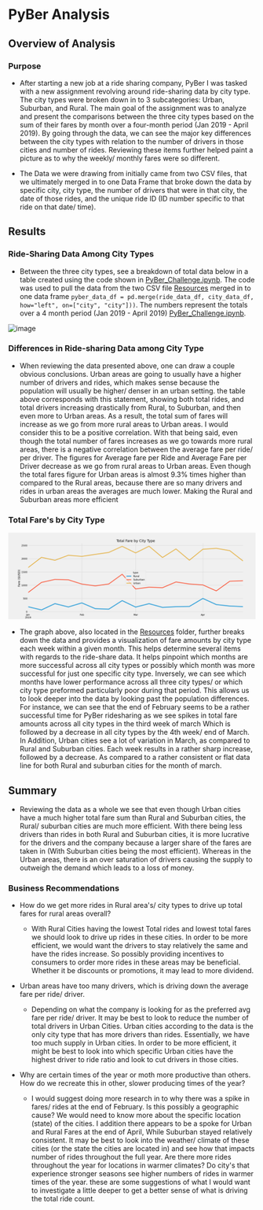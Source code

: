 # PyBer Analysis

## Overview of Analysis

### Purpose 
-   After starting a new job at a ride sharing company, PyBer I was tasked with a new assignment revolving around ride-sharing data by city type. The city types were broken down in to 3 subcategories: Urban, Suburban, and Rural.  The main goal of the assignment was to analyze and present the comparisons between the three city types based on the sum of their fares by month over a four-month period (Jan 2019 - April 2019). By going through the data, we can see the major key differences between the city types with relation to the number of drivers in those cities and number of rides. Reviewing these items further helped paint a picture as to why the weekly/ monthly fares were so different. 

-   The Data we were drawing from initially came from two CSV files, that we ultimately merged in to one Data Frame that broke down the data by specific city, city type, the number of drivers that were in that city, the date of those rides, and the unique ride ID (ID number specific to that ride on that date/ time).


## Results
### Ride-Sharing Data Among City Types
-  Between the three city types, see a breakdown of total data below in a table created using the code shown in [PyBer_Challenge.ipynb](https://github.com/Jess-Vannatter/PyBer_Analysis/blob/main/Starter_Code/Starter_Code/PyBer_Challenge.ipynb). The code was used to pull the data from the two CSV file [Resources](https://github.com/Jess-Vannatter/PyBer_Analysis/tree/main/Starter_Code/Starter_Code/Resources) merged in to one data frame ```pyber_data_df = pd.merge(ride_data_df, city_data_df, how="left", on=["city", "city"]))```. The numbers represent the totals over a 4 month period (Jan 2019 - April 2019) [PyBer_Challenge.ipynb](https://github.com/Jess-Vannatter/PyBer_Analysis/blob/main/Starter_Code/Starter_Code/PyBer_Challenge.ipynb).
 	
![image](https://user-images.githubusercontent.com/117245167/208255021-aa46866b-1686-4a48-82ef-31c8ef8914d5.png)

### Differences in Ride-sharing Data among City Type
-   When reviewing the data presented above, one can draw a couple obvious conclusions. Urban areas are going to usually have a higher number of drivers and rides, which makes sense because the population will usually be higher/ denser in an urban setting. the table above corresponds with this statement, showing both total rides, and total drivers increasing drastically from Rural, to Suburban, and then even more to Urban areas.  As a result, the total sum of fares will increase as we go from more rural areas to Urban areas. I would consider this to be a positive correlation. With that being said, even though the total number of fares increases as we go towards more rural areas, there is a negative correlation between the average fare per ride/ per driver. The figures for Average fare per Ride and Average Fare per Driver decrease as we go from rural areas to Urban areas. Even though the total fares figure for Urban areas is almost 9.3% times higher than compared to the Rural areas, because there are so many drivers and rides in urban areas the averages are much lower. Making the Rural and Suburban areas more efficient

### Total Fare's by City Type
![PyBer_fare_summary.png](https://github.com/Jess-Vannatter/PyBer_Analysis/blob/main/Starter_Code/Starter_Code/analysis/PyBer_fare_summary.png)
-   The graph above, also located in the [Resources](https://github.com/Jess-Vannatter/PyBer_Analysis/tree/main/Starter_Code/Starter_Code/analysis) folder, further breaks down the data and provides a visualization of fare amounts by city type each week within a given month. This helps determine several items with regards to the ride-share data. It helps pinpoint which months are more successful across all city types or possibly which month was more successful for just one specific city type. Inversely, we can see which months have lower performance across all three city types/ or which city type preformed particularly poor during that period. This allows us to look deeper into the data by looking past the population differences. For instance, we can see that the end of February seems to be a rather successful time for PyBer ridesharing as we see spikes in total fare amounts across all city types in the third week of march Which is followed by a decrease in all city types by the 4th week/ end of March. In Addition, Urban cities see a lot of variation in March, as compared to Rural and Suburban cities. Each week results in a rather sharp increase, followed by a decrease. As compared to a rather consistent or flat data line for both Rural and suburban cities for the month of march.

## Summary 
-   Reviewing the data as a whole we see that even though Urban cities have a much higher total fare sum than Rural and Suburban cities, the Rural/ suburban cities are much more efficient. With there being less drivers than rides in both Rural and Suburban cities, it is more lucrative for the drivers and the company because a larger share of the fares are taken in (With Suburban cities being the most efficient). Whereas in the Urban areas, there is an over saturation of drivers causing the supply to outweigh the demand which leads to a loss of money. 
### Business Recommendations
-   How do we get more rides in Rural area's/ city types to drive up total fares for rural areas overall?
    -    With Rural Cities having the lowest Total rides and lowest total fares we should look to drive up rides in these cities. In order to be more efficient, we would want the drivers to stay relatively the same and have the rides increase. So possibly providing incentives to consumers to order more rides in these areas may be beneficial. Whether it be discounts or promotions, it may lead to more dividend.

-   Urban areas have too many drivers, which is driving down the average fare per ride/ driver.
    -   Depending on what the company is looking for as the preferred avg fare per ride/ driver. It may be best to look to reduce the number of total drivers in Urban Cities. Urban cities according to the data is the only city type that has more drivers than rides. Essentially, we have too much supply in Urban cities. In order to be more efficient, it might be best to look into which specific Urban cities have the highest driver to ride ratio and look to cut drivers in those cities.

-   Why are certain times of the year or moth more productive than others. How do we recreate this in other, slower producing times of the year?
    -   I would suggest doing more research in to why there was a spike in fares/ rides at the end of February. Is this possibly a geographic cause? We would need to know more about the specific location (state) of the cities. I addition there appears to be a spoke for Urban and Rural Fares at the end of April, While Suburban stayed relatively consistent. It may be best to look into the weather/ climate of these cities (or the state the cities are located in) and see how that impacts number of rides throughout the full year. Are there more rides throughout the year for locations in warmer climates? Do city's that experience stronger seasons see higher numbers of rides in warmer times of the year. these are some suggestions of what I would want to investigate a little deeper to get a better sense of what is driving the total ride count.

